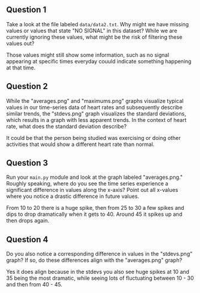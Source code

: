 ## Question 1

Take a look at the file labeled `data/data2.txt`. Why might we have missing values or values that state "NO SIGNAL" in this dataset? While we are currently ignoring these values, what might be the risk of filtering these values out?

Those values might still show some information, such as no signal appearing at specific times everyday couuld indicate something happening at that time.

## Question 2

While the "averages.png" and "maximums.png" graphs visualize typical values in our time-series data of heart rates and subsequently describe similar trends, the "stdevs.png" graph visualizes the standard deviations, which results in a graph with less apparent trends. In the context of heart rate, what does the standard deviation describe?

It could be that the person being studied was exercising or doing other activities that would show a different heart rate than normal.

## Question 3

Run your `main.py` module and look at the graph labeled "averages.png." Roughly speaking, where do you see the time series experience a significant difference in values along the x-axis? Point out all x-values where you notice a drastic difference in future values.

From 10 to 20 there is a huge spike, then from 25 to 30 a few spikes and dips to drop dramatically when it gets to 40. Around 45 it spikes up and then drops again.

## Question 4

Do you also notice a corresponding difference in values in the "stdevs.png" graph? If so, do these differences align with the "averages.png" graph? 

Yes it does align because in the stdevs you also see huge spikes at 10 and 35 being the most dramatic, while seeing lots of fluctuating between 10 - 30 and then from 40 - 45.
